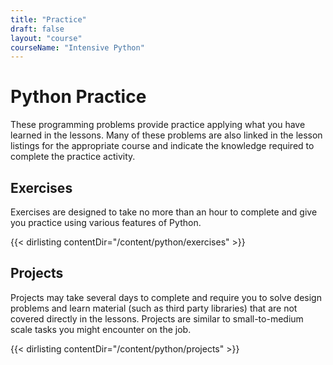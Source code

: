 ```yaml
---
title: "Practice"
draft: false
layout: "course"
courseName: "Intensive Python"
---
```


# Python Practice

These programming problems provide practice applying what you have learned in the lessons.  Many of these problems are also linked in the lesson listings for the appropriate course and indicate the knowledge required to complete the practice activity.

## Exercises

Exercises are designed to take no more than an hour to complete and give you practice using various features of Python.

{{< dirlisting contentDir="/content/python/exercises" >}}

## Projects

Projects may take several days to complete and require you to solve design problems and learn material (such as third party libraries) that are not covered directly in the lessons.  Projects are similar to small-to-medium scale tasks you might encounter on the job.

{{< dirlisting contentDir="/content/python/projects" >}}
